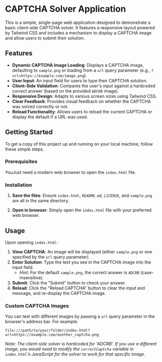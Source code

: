 # CAPTCHA Solver Application

This is a simple, single-page web application designed to demonstrate a basic client-side CAPTCHA solver. It features a responsive layout powered by Tailwind CSS and includes a mechanism to display a CAPTCHA image and allow users to submit their solution.

## Features

- **Dynamic CAPTCHA Image Loading**: Displays a CAPTCHA image, defaulting to `sample.png` or loading from a `url` query parameter (e.g., `?url=https://example.com/image.png`).
- **User Input**: An input field for users to type their CAPTCHA solution.
- **Client-Side Validation**: Compares the user's input against a hardcoded correct answer (based on the provided `ADCRB` image).
- **Responsive Design**: Adapts to various screen sizes using Tailwind CSS.
- **Clear Feedback**: Provides visual feedback on whether the CAPTCHA was solved correctly or not.
- **Reload Functionality**: Allows users to reload the current CAPTCHA or display the default if a URL was used.

## Getting Started

To get a copy of this project up and running on your local machine, follow these simple steps.

### Prerequisites

YouJust need a modern web browser to open the `index.html` file.

### Installation

1.  **Save the files**: Ensure `index.html`, `README.md`, `LICENSE`, and `sample.png` are all in the same directory.

2.  **Open in browser**: Simply open the `index.html` file with your preferred web browser.

## Usage

Upon opening `index.html`:

1.  **View CAPTCHA**: An image will be displayed (either `sample.png` or one specified by the `url` query parameter).
2.  **Enter Solution**: Type the text you see in the CAPTCHA image into the input field.
    *   *Hint*: For the default `sample.png`, the correct answer is `ADCRB` (case-insensitive).
3.  **Submit**: Click the "Submit" button to check your answer.
4.  **Reload**: Click the "Reload CAPTCHA" button to clear the input and message, and re-display the CAPTCHA image.

### Custom CAPTCHA Images

You can test with different images by passing a `url` query parameter in the browser's address bar. For example:

`file:///path/to/your/folder/index.html?url=https://example.com/another_captcha.png`

*Note: The client-side solver is hardcoded for 'ADCRB'. If you use a different image, you would need to modify the `correctCaptcha` variable in `index.html`'s JavaScript for the solver to work for that specific image.*